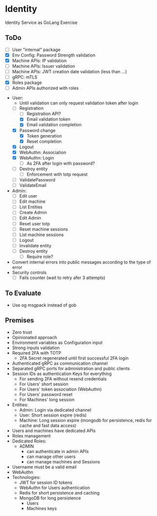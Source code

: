 # Identity

Identity Service as GoLang Exercise

## ToDo

- [ ] User "internal" package
- [x] Env Config: Password Strength validation
- [x] Machine APIs: IP validation
- [ ] Machine APIs: Issuer validation
- [ ] Machine APIs: JWT creation date validation (less than ...)
- [ ] gRPC: mTLS
- [x] Roles package
- [ ] Admin APIs authorized with roles
- User:
  - Until validation can only request validation token after login
  - [ ] Registration
    - [ ] Registration API?
    - [x] Email validation token
    - [x] Email validation completion
  - [x] Password change
    - [x] Token generation
    - [x] Reset completion
  - [x] Logout
  - [x] WebAuthn: Association
  - [x] WebAuthn: Login
    - [ ] As 2FA after login with password?
  - [ ] Destroy entity
    - [ ] Enforcement with totp request
  - [ ] ValidatePassword
  - [ ] ValidateEmail
- Admin:
  - [ ] Edit user
  - [ ] Edit machine
  - [ ] List Entities
  - [ ] Create Admin
  - [ ] Edit Admin
  - [ ] Reset user totp
  - [ ] Reset machine sessions
  - [ ] List machine sessions
  - [ ] Logout
  - [ ] Invalidate entity
  - [ ] Destroy entity
    - [ ] Require role?
- Convert internal errors into public messages according to the type of error
- Security controls
  - [ ] Fails counter (wait to retry afer 3 attempts)

## To Evaluate
- Use og msgpack instead of gob
  


## Premises

- Zero trust
- Opinionated approach
- Environment variables as Configuration input
- Strong inputs validation
- Required 2FA with TOTP
  - 2FA Secret regenerated until first successful 2FA login
- Authenticated gRPC as communication channel
- Separated gRPC ports for administration and public clients
- Session IDs as authentication Keys for everything
  - For sending 2FA without resend credentials
  - For Users' short session
  - For Users' token association (WebAuthn)
  - For Users' password reset
  - For Machines' long session
- Entities:
  - Admin: Login via dedicated channel
  - User: Short session expire (redis)
  - Machine: Long session expire (mongodb for persistence, redis for cache and fast data access)
- Users and machines have dedicated APIs
- Roles management
- Dedicated Roles:
  - ADMIN
    - can authenticate in admin APIs
    - can manage other users
    - can manage machines and Sessions
- Username must be a valid email
- WebAuthn
- Technologies:
  - JWT for session ID tokens
  - WebAuthn for Users authentication
  - Redis for short persistence and caching
  - MongoDB for long persistence
    - Users
    - Machines keys
